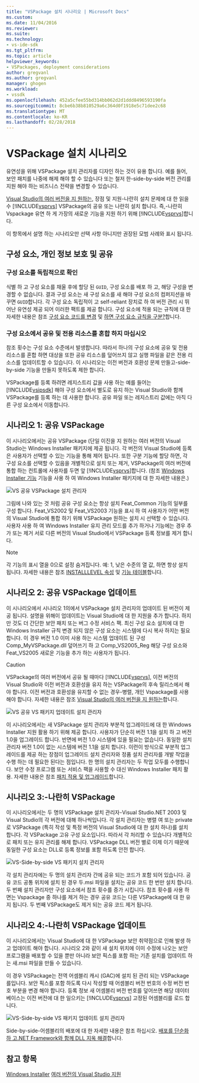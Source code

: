 ```yaml
---
title: "VSPackage 설치 시나리오 | Microsoft Docs"
ms.custom: 
ms.date: 11/04/2016
ms.reviewer: 
ms.suite: 
ms.technology:
- vs-ide-sdk
ms.tgt_pltfrm: 
ms.topic: article
helpviewer_keywords:
- VSPackages, deployment considerations
author: gregvanl
ms.author: gregvanl
manager: ghogen
ms.workload:
- vssdk
ms.openlocfilehash: 452a5cfee55bd314bb062d2d1ddd8496593190fa
ms.sourcegitcommit: 8cbe6b38b810529a6c364d0f1918e5c71dee2c68
ms.translationtype: MT
ms.contentlocale: ko-KR
ms.lasthandoff: 02/28/2018
---
```

# <a name="vspackage-setup-scenarios"></a>VSPackage 설치 시나리오

유연성을 위해 VSPackage 설치 관리자를 디자인 하는 것이 유용 합니다. 예를 들어, 보안 패치를 나중에 해제 해야 할 수 있습니다 또는 철저 한-side-by-side 버전 관리를 지원 해야 하는 비즈니스 전략을 변경할 수 있습니다.

[Visual Studio의 여러 버전을 지 원하는](../../extensibility/supporting-multiple-versions-of-visual-studio.md), 장점 및 지원-나란히 설치 문제에 대 한 읽을 수 [!INCLUDE[vsprvs](../../code-quality/includes/vsprvs_md.md)] VSPackage의 공유 또는 나란히 설치 합니다. 즉,-나란히 Vspackage 유연 하 게 가장의 새로운 기능을 지원 하기 위해 [!INCLUDE[vsprvs](../../code-quality/includes/vsprvs_md.md)]합니다.

이 항목에서 설명 하는 시나리오만 선택 사항 아니지만 권장된 모범 사례와 표시 됩니다.

## <a name="components-privacy-and-sharing"></a>구성 요소, 개인 정보 보호 및 공유

### <a name="make-your-components-independent"></a>구성 요소를 독립적으로 확인

식별 하 고 구성 요소를 채울 후에 할당 된 `GUID`, 구성 요소를 배포 하 고, 해당 구성을 변경할 수 없습니다. 결과 구성 요소는 새 구성 요소를 새 해야 구성 요소의 컴퍼지션을 바꾸면 `GUID`합니다. 각 구성 요소 독립적이 고 self-reliant 장치로 하 여 버전 관리 시 뛰어난 유연성 제공 되어 이러한 팩트를 제공 합니다. 구성 요소에 적용 되는 규칙에 대 한 자세한 내용은 참조 [구성 요소 코드를 변경](http://msdn.microsoft.com/library/aa367849\(VS.85\).aspx) 및 [하면 구성 요소 규칙을 구분?](http://msdn.microsoft.com/library/aa372795\(VS.85\).aspx)합니다.

### <a name="do-not-mix-shared-and-private-resources-in-a-component"></a>구성 요소에서 공유 및 전용 리소스를 혼합 하지 마십시오

참조 횟수는 구성 요소 수준에서 발생합니다. 따라서 하나의 구성 요소에 공유 및 전용 리소스를 혼합 하면 대상을 또한 공유 리소스를 덮어쓰지 않고 실행 파일을 같은 전용 리소스를 업데이트할 수 있습니다. 이 시나리오는 이전 버전과 호환성 문제 만들고-side-by-side 기능을 만들지 못하도록 제한 합니다.

VSPackage를 등록 하려면 레지스트리 값을 사용 하는 예를 들어는 [!INCLUDE[vsipsdk](../../extensibility/includes/vsipsdk_md.md)] 해야 구성 요소에서 별도로 유지 하는 Visual Studio와 함께 VSPackage를 등록 하는 데 사용한 합니다. 공유 파일 또는 레지스트리 값에는 아직 다른 구성 요소에서 이동합니다.

## <a name="scenario-1-shared-vspackage"></a>시나리오 1: 공유 VSPackage

이 시나리오에서는 공유 VSPackage (단일 이진을 지 원하는 여러 버전의 Visual Studio는 Windows Installer 패키지에 제공 됩니다. 각 버전의 Visual Studio에 등록은 사용자가 선택할 수 있는 기능을 통해 제어 됩니다. 또한 구분 기능에 할당 하면, 각 구성 요소를 선택할 수 있음을 개별적으로 설치 또는 제거, VSPackage의 여러 버전에 통합 하는 컨트롤에 사용자를 두면 앞 [!INCLUDE[vsprvs](../../code-quality/includes/vsprvs_md.md)]합니다. (참조 [Windows Installer 기능](http://msdn.microsoft.com/library/aa372840\(VS.85\).aspx) 기능을 사용 하 여 Windows Installer 패키지에 대 한 자세한 내용은.)

![VS 공유 VSPackage 설치 관리자](../../extensibility/internals/media/vs_sharedpackage.gif "VS_SharedPackage")

그림에 나와 있는 것 처럼 공유 구성 요소는 항상 설치 Feat_Common 기능의 일부를 구성 합니다. Feat_VS2002 및 Feat_VS2003 기능을 표시 하 여 사용자가 어떤 버전의 Visual Studio에 통합 하기 위해 VSPackage 원하는 설치 시 선택할 수 있습니다. 사용자 사용 하 여 Windows Installer 유지 관리 모드를 추가 하거나 기능에는 경우 추가 또는 제거 서로 다른 버전의 Visual Studio에서 VSPackage 등록 정보를 제거 합니다.

> [!NOTE]
> 각 기능의 표시 열을 0으로 설정 숨겨집니다. 예: 1, 낮은 수준의 열 값, 하면 항상 설치 됩니다. 자세한 내용은 참조 [INSTALLLEVEL 속성](http://msdn.microsoft.com/library/aa369536\(VS.85\).aspx) 및 [기능 테이블](http://msdn.microsoft.com/library/aa368585.aspx)합니다.

## <a name="scenario-2-shared-vspackage-update"></a>시나리오 2: 공유 VSPackage 업데이트

이 시나리오에서 시나리오 1의에서 VSPackage 설치 관리자의 업데이트 된 버전이 제공 됩니다. 설명을 위해이 업데이트는 Visual Studio에 대 한 지원을 추가 합니다. 하지만 것도 더 간단한 보안 패치 또는 버그 수정 서비스 팩. 최신 구성 요소 설치에 대 한 Windows Installer 규칙 변경 되지 않은 구성 요소는 시스템에 다시 복사 하지는 필요 합니다. 이 경우 버전 1.0 이미 사용 하는 시스템 업데이트 된 구성 Comp_MyVSPackage.dll 덮어쓰기 하 고 Comp_VS2005_Reg 해당 구성 요소와 Feat_VS2005 새로운 기능을 추가 하는 사용자가 됩니다.

> [!CAUTION]
> VSPackage의 여러 버전에서 공유 될 때마다 [!INCLUDE[vsprvs](../../code-quality/includes/vsprvs_md.md)], 이전 버전의 Visual Studio와 이전 버전과 호환성을 유지 하는 VSPackage의 후속 릴리스에서 해야 합니다. 이전 버전과 호환성을 유지할 수 없는 경우-병렬, 개인 Vspackage를 사용 해야 합니다. 자세한 내용은 참조 [Visual Studio의 여러 버전을 지 원하는](../../extensibility/supporting-multiple-versions-of-visual-studio.md)합니다.

![VS 공유 VS 패키지 업데이트 설치 관리자](../../extensibility/internals/media/vs_sharedpackageupdate.gif "VS_SharedPackageUpdate")

이 시나리오에서는 새 VSPackage 설치 관리자 부분적 업그레이드에 대 한 Windows Installer 지원 활용 하기 위해 제공 합니다. 사용자가 단순히 버전 1.1을 설치 하 고 버전 1.0을 업그레이드 합니다. 반면에 버전 1.0 시스템에 있을 필요는 없습니다. 동일한 설치 관리자 버전 1.0이 없는 시스템에 버전 1.1을 설치 합니다. 이런이 방식으로 부분적 업그레이드를 제공 하는 장점이 업그레이드 설치 관리자와 정품 설치 관리자를 개발 작업을 수행 하는 데 필요한 된다는 점입니다. 한 명의 설치 관리자는 두 작업 모두를 수행합니다. 보안 수정 프로그램 또는 서비스 팩을 사용할 수 대신 Windows Installer 패치 활용. 자세한 내용은 참조 [패치 적용 및 업그레이드](http://msdn.microsoft.com/library/aa370579\(VS.85\).aspx)합니다.

## <a name="scenario-3-side-by-side-vspackage"></a>시나리오 3:-나란히 VSPackage

이 시나리오에서는 두 명의 VSPackage 설치 관리자-Visual Studio.NET 2003 및 Visual Studio의 각 버전에 대해 하나씩입니다. 각 설치 관리자는 병렬 여 또는 private로 VSPackage (특히 작성 및 특정 버전의 Visual Studio에 대 한 설치 하나)를 설치 합니다. 각 VSPackage 고유 구성 요소입니다. 따라서 각 처리할 수 있습니다 개별적으로 패치 또는 유지 관리를 해제 합니다. VSPackage DLL 버전 별로 이제 이기 때문에 동일한 구성 요소는 DLL로 등록 정보를 포함 하도록 안전 합니다.

![VS-Side-by-side VS 패키지 설치 관리자](../../extensibility/internals/media/vs_sbys_package.gif "VS_SbyS_Package")

각 설치 관리자에는 두 명의 설치 관리자 간에 공유 되는 코드가 포함 되어 있습니다. 공유 코드 공통 위치에 설치 된 경우 두.msi 파일을 설치는 공유 코드 한 번만 설치 합니다. 두 번째 설치 관리자만 구성 요소에서 참조 횟수를 증가 시킵니다. 참조 횟수를 사용 하면는 Vspackage 중 하나를 제거 하는 경우 공유 코드는 다른 VSPackage에 대 한 유지 됩니다. 두 번째 VSPackage도 제거 되는 공유 코드 제거 됩니다.

## <a name="scenario-4-side-by-side-vspackage-update"></a>시나리오 4:-나란히 VSPackage 업데이트

이 시나리오에서는 Visual Studio에 대 한 VSPackage 보안 취약점으로 인해 발생 하 고 업데이트 해야 합니다. 시나리오 2와 같이 새 설치 위치에 이미 수정에 나오는 보안 프로그램을 배포할 수 있을 뿐만 아니라 보안 픽스를 포함 하는 기존 설치를 업데이트 하는 새.msi 파일을 만들 수 있습니다.

이 경우 VSPackage는 전역 어셈블리 캐시 (GAC)에 설치 된 관리 되는 VSPackage를입니다. 보안 픽스를 포함 하도록 다시 작성할 때 어셈블리 버전 번호의 수정 버전 번호 부분을 변경 해야 합니다. 등록 정보 새 어셈블리 버전 번호를 덮어쓰면 해당 데이터베이스는 이전 버전에 대 한 일으키는 [!INCLUDE[vsprvs](../../code-quality/includes/vsprvs_md.md)] 고정된 어셈블리를 로드 합니다.

![VS-Side-by-side VS 패키지 업데이트 설치 관리자](../../extensibility/internals/media/vs_sbys_packageupdate.gif "VS_SbyS_PackageUpdate")

Side-by-side-어셈블리의 배포에 대 한 자세한 내용은 참조 하십시오. [배포를 단순화 하 고.NET Framework와 함께 DLL 지옥 해결](http://msdn.microsoft.com/library/ms973843.aspx)합니다.

## <a name="see-also"></a>참고 항목

[Windows Installer](http://msdn.microsoft.com/library/cc185688\(VS.85\).aspx)  
[여러 버전의 Visual Studio 지원](../../extensibility/supporting-multiple-versions-of-visual-studio.md)